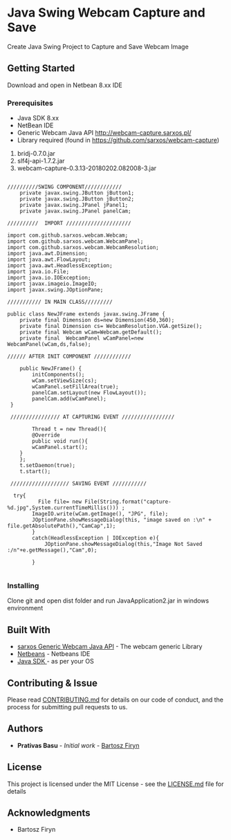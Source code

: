 # Java Swing Webcam Capture and Save

Create Java Swing Project to Capture and Save Webcam Image

## Getting Started

Download and open in Netbean 8.xx IDE
### Prerequisites
* Java SDK 8.xx
* NetBean IDE
* Generic Webcam Java API  http://webcam-capture.sarxos.pl/
* Library required (found in https://github.com/sarxos/webcam-capture)
1) bridj-0.7.0.jar
2) slf4j-api-1.7.2.jar
3) webcam-capture-0.3.13-20180202.082008-3.jar

```

//////////SWING COMPONENT////////////
    private javax.swing.JButton jButton1;
    private javax.swing.JButton jButton2;
    private javax.swing.JPanel jPanel1;
    private javax.swing.JPanel panelCam;

//////////  IMPORT /////////////////////

import com.github.sarxos.webcam.Webcam;
import com.github.sarxos.webcam.WebcamPanel;
import com.github.sarxos.webcam.WebcamResolution;
import java.awt.Dimension;
import java.awt.FlowLayout;
import java.awt.HeadlessException;
import java.io.File;
import java.io.IOException;
import javax.imageio.ImageIO;
import javax.swing.JOptionPane;

/////////// IN MAIN CLASS/////////

public class NewJFrame extends javax.swing.JFrame {
    private final Dimension ds=new Dimension(450,360);
    private final Dimension cs= WebcamResolution.VGA.getSize();
    private final Webcam wCam=Webcam.getDefault();
    private final  WebcamPanel wCamPanel=new WebcamPanel(wCam,ds,false);  
    
////// AFTER INIT COMPONENT ////////////

    public NewJFrame() {
        initComponents();
        wCam.setViewSize(cs);
        wCamPanel.setFillArea(true);
        panelCam.setLayout(new FlowLayout());
        panelCam.add(wCamPanel);      
 }
 
 //////////////// AT CAPTURING EVENT ///////////////// 
 
        Thread t = new Thread(){
        @Override        
        public void run(){
        wCamPanel.start();
    }
    };
    t.setDaemon(true);
    t.start();
    
 /////////////////// SAVING EVENT ///////////
 
  try{
          File file= new File(String.format("capture-%d.jpg",System.currentTimeMillis())) ;
        ImageIO.write(wCam.getImage(), "JPG", file);
        JOptionPane.showMessageDialog(this, "image saved on :\n" + file.getAbsolutePath(),"CamCap",1);
        }
        catch(HeadlessException | IOException e){
            JOptionPane.showMessageDialog(this,"Image Not Saved :/n"+e.getMessage(),"Cam",0);
            
        }
 
```

### Installing

Clone git and open dist folder and run JavaApplication2.jar in windows environment


## Built With

* [sarxos Generic Webcam Java API](https://github.com/sarxos/webcam-capture) - The webcam generic Library
* [Netbeans](https://netbeans.org/downloads/) - Netbeans IDE
* [Java SDK ](http://www.oracle.com/technetwork/java/javase/downloads/jdk8-downloads-2133151.html) - as per your OS

## Contributing & Issue

Please read [CONTRIBUTING.md](https://github.com/dodobasu/java_swing_webcam/issues) for details on our code of conduct, and the process for submitting pull requests to us.


## Authors

* **Prativas Basu** - *Initial work* - [Bartosz Firyn](https://github.com/sarxos)


## License

This project is licensed under the MIT License - see the [LICENSE.md](LICENSE.md) file for details

## Acknowledgments

* Bartosz Firyn
